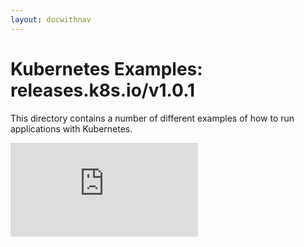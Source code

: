 ```yaml
---
layout: docwithnav
---
```

<!-- BEGIN MUNGE: UNVERSIONED_WARNING -->


<!-- END MUNGE: UNVERSIONED_WARNING -->

# Kubernetes Examples: releases.k8s.io/v1.0.1

This directory contains a number of different examples of how to run
applications with Kubernetes.


<!-- TAG IS_VERSIONED -->


<!-- BEGIN MUNGE: GENERATED_ANALYTICS -->
[![Analytics](https://kubernetes-site.appspot.com/UA-36037335-10/GitHub/examples/README.md?pixel)]()
<!-- END MUNGE: GENERATED_ANALYTICS -->

